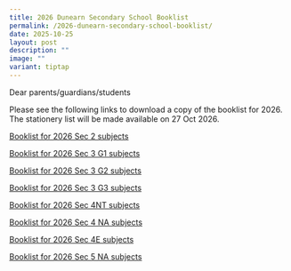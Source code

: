 ```yaml
---
title: 2026 Dunearn Secondary School Booklist
permalink: /2026-dunearn-secondary-school-booklist/
date: 2025-10-25
layout: post
description: ""
image: ""
variant: tiptap
---
```

<p>Dear parents/guardians/students</p>
<p>Please see the following links to download a copy of the booklist for
2026. The stationery list will be made available on 27 Oct 2026.</p>
<p><a href="/files/Textbook 2026/2026_Dunearn_Sec_Sec2.pdf" rel="noopener nofollow" target="_blank">Booklist for 2026 Sec 2 subjects</a>
</p>
<p><a href="/files/Textbook 2026/2026_dunearn_sec_sec3g1.pdf" rel="noopener nofollow" target="_blank">Booklist for 2026 Sec 3 G1 subjects</a>
</p>
<p><a href="/files/Textbook 2026/2026_dunearn_sec_sec3g2.pdf" rel="noopener nofollow" target="_blank">Booklist for 2026 Sec 3 G2 subjects</a>
</p>
<p><a href="/files/Textbook 2026/2026_dunearn_sec_sec3g3.pdf" rel="noopener nofollow" target="_blank">Booklist for 2026 Sec 3 G3 subjects</a>
</p>
<p><a href="/files/Textbook 2026/2026_Dunearn_Sec_Sec4NT.pdf" rel="noopener nofollow" target="_blank">Booklist for 2026 Sec 4NT subjects</a>
</p>
<p><a href="/files/Textbook 2026/2026_Dunearn_Sec_Sec4NA.pdf" rel="noopener nofollow" target="_blank">Booklist for 2026 Sec 4 NA subjects</a>
</p>
<p><a href="/files/Textbook 2026/2026_Dunearn_Sec_Sec4EXP.pdf" rel="noopener nofollow" target="_blank">Booklist for 2026 Sec 4E subjects</a>
</p>
<p><a href="/files/Textbook 2026/2026_Dunearn_Sec_Sec5.pdf" rel="noopener nofollow" target="_blank">Booklist for 2026 Sec 5 NA subjects</a>
</p>
<p></p>
<p></p>